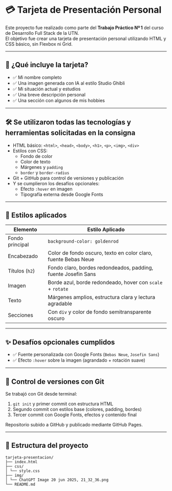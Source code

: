 # 💳 Tarjeta de Presentación Personal

Este proyecto fue realizado como parte del **Trabajo Práctico Nº 1** del curso de Desarrollo Full Stack de la UTN.  
El objetivo fue crear una tarjeta de presentación personal utilizando HTML y CSS básico, sin Flexbox ni Grid.

---

## 🧠 ¿Qué incluye la tarjeta?

- ✅ Mi nombre completo
- ✅ Una imagen generada con IA al estilo Studio Ghibli
- ✅ Mi situación actual y estudios
- ✅ Una breve descripción personal
- ✅ Una sección con algunos de mis hobbies

---

## 🛠️ Se utilizaron todas las tecnologías y herramientas solicitadas en la consigna

- HTML básico: `<html>`, `<head>`, `<body>`, `<h1>`, `<p>`, `<img>`, `<div>`
- Estilos con CSS:
  - Fondo de color
  - Color de texto
  - Márgenes y `padding`
  - `border` y `border-radius`
- Git + GitHub para control de versiones y publicación
- Y se cumplieron los desafíos opcionales:
  - Efecto `:hover` en imagen
  - Tipografía externa desde Google Fonts

---

## 🎨 Estilos aplicados

| Elemento        | Estilo Aplicado                                              |
|------------------|---------------------------------------------------------------|
| Fondo principal  | `background-color: goldenrod`                                 |
| Encabezado       | Color de fondo oscuro, texto en color claro, fuente Bebas Neue |
| Títulos (`h2`)   | Fondo claro, bordes redondeados, padding, fuente Josefin Sans |
| Imagen           | Borde azul, borde redondeado, hover con `scale` + `rotate`    |
| Texto            | Márgenes amplios, estructura clara y lectura agradable        |
| Secciones        | Con `div` y color de fondo semitransparente oscuro            |

---

## ✨ Desafíos opcionales cumplidos

- ✅ Fuente personalizada con Google Fonts (`Bebas Neue`, `Josefin Sans`)
- ✅ Efecto `:hover` sobre la imagen (agrandado + rotación suave)

---

## 🧪 Control de versiones con Git

Se trabajó con Git desde terminal:

1. `git init` y primer commit con estructura HTML
2. Segundo commit con estilos base (colores, padding, bordes)
3. Tercer commit con Google Fonts, efectos y contenido final

Repositorio subido a GitHub y publicado mediante GitHub Pages.

---

## 📁 Estructura del proyecto
```
tarjeta-presentacion/
├── index.html
├── css/
│ └── style.css
├── img/
│ └── ChatGPT Image 20 jun 2025, 21_32_36.png
└── README.md
```